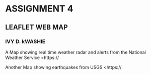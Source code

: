# ASSIGNMENT 4
## LEAFLET WEB MAP
### IVY D. kWASHIE
A Map showing real time weather radar and alerts from the National Weather Service
 <https://

Another Map showing earthquakes from USGS
<https://
